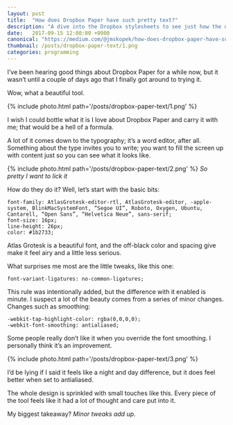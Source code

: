 ```yaml
---
layout: post
title:  "How does Dropbox Paper have such pretty text?"
description: "A dive into the Dropbox stylesheets to see just how the designers pulled off the Dropbox Paper design. The attention to detail is quite impressive."
date:   2017-09-15 12:00:00 +0000
canonical: "https://medium.com/@jmskopek/how-does-dropbox-paper-have-such-pretty-text-a0e0fa4e8d97"
thumbnail: /posts/dropbox-paper-text/1.png
categories: programming
---
```


I’ve been hearing good things about Dropbox Paper for a while now, but it wasn’t until a couple of days ago that I finally got around to trying it.

Wow, what a beautiful tool.

{% include photo.html path='/posts/dropbox-paper-text/1.png' %}

I wish I could bottle what it is I love about Dropbox Paper and carry it with me; that would be a hell of a formula.

A lot of it comes down to the typography; it’s a word editor, after all. Something about the type invites you to write; you want to fill the screen up with content just so you can see what it looks like.

{% include photo.html path='/posts/dropbox-paper-text/2.png' %}
*So pretty I want to lick it*

How do they do it? Well, let’s start with the basic bits:

~~~
font-family: AtlasGrotesk-editor-rtl, AtlasGrotesk-editor, -apple-system, BlinkMacSystemFont, “Segoe UI”, Roboto, Oxygen, Ubuntu, Cantarell, “Open Sans”, “Helvetica Neue”, sans-serif;
font-size: 16px;
line-height: 26px;
color: #1b2733;
~~~

Atlas Grotesk is a beautiful font, and the off-black color and spacing give make it feel airy and a little less serious.

What surprises me most are the little tweaks, like this one:

~~~
font-variant-ligatures: no-common-ligatures;
~~~

This rule was intentionally added, but the difference with it enabled is minute. I suspect a lot of the beauty comes from a series of minor changes. Changes such as smoothing:

~~~
-webkit-tap-highlight-color: rgba(0,0,0,0);
-webkit-font-smoothing: antialiased;
~~~

Some people really don’t like it when you override the font smoothing. I personally think it’s an improvement.

{% include photo.html path='/posts/dropbox-paper-text/3.png' %}

I’d be lying if I said it feels like a night and day difference, but it does feel better when set to antialiased.

The whole design is sprinkled with small touches like this. Every piece of the tool feels like it had a lot of thought and care put into it.

My biggest takeaway? *Minor tweaks add up*.
